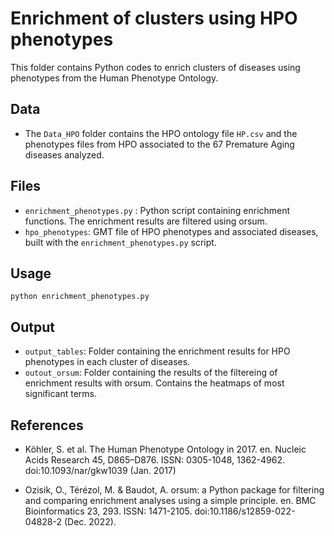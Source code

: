 # Enrichment of clusters using HPO phenotypes

This folder contains Python codes to enrich clusters of diseases using phenotypes from the Human Phenotype Ontology.

## Data

* The ```Data_HPO``` folder contains the HPO ontology file ```HP.csv``` and the phenotypes files from HPO associated to the 67 Premature Aging diseases analyzed.

## Files

* ```enrichment_phenotypes.py``` : Python script containing enrichment functions. The enrichment results are filtered using orsum. 
* ```hpo_phenotypes```: GMT file of HPO phenotypes and associated diseases, built with the ```enrichment_phenotypes.py``` script. 

## Usage

    python enrichment_phenotypes.py 

## Output

* ```output_tables```: Folder containing the enrichment results for HPO phenotypes in each cluster of diseases.
* ```outout_orsum```: Folder containing the results of the filtereing of enrichment results with orsum. Contains the heatmaps of most significant terms.

## References

* Köhler, S. et al. The Human Phenotype Ontology in 2017. en. Nucleic Acids Research 45,
D865–D876. ISSN: 0305-1048, 1362-4962. doi:10.1093/nar/gkw1039 (Jan. 2017)

* Ozisik, O., Térézol, M. & Baudot, A. orsum: a Python package for filtering and comparing
enrichment analyses using a simple principle. en. BMC Bioinformatics 23, 293. ISSN:
1471-2105. doi:10.1186/s12859-022-04828-2 (Dec. 2022).